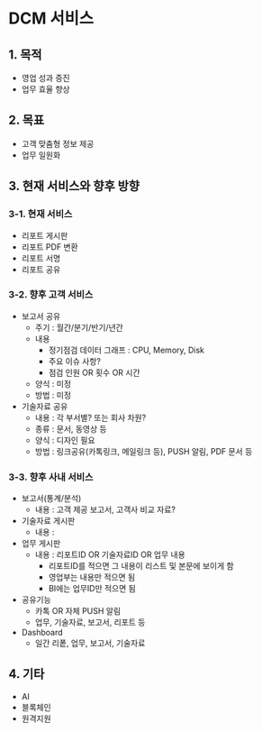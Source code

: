 # DCM 서비스

## 1. 목적
* 영업 성과 증진
* 업무 효율 향상

## 2. 목표
* 고객 맞춤형 정보 제공
* 업무 일원화

## 3. 현재 서비스와 향후 방향
### 3-1. 현재 서비스
* 리포트 게시판
* 리포트 PDF 변환
* 리포트 서명
* 리포트 공유

### 3-2. 향후 고객 서비스
* 보고서 공유
  - 주기 : 월간/분기/반기/년간
  - 내용
    - 정기점검 데이터 그래프 : CPU, Memory, Disk
    - 주요 이슈 사항?
    - 점검 인원 OR 횟수 OR 시간
  - 양식 : 미정
  - 방법 : 미정
* 기술자료 공유
  - 내용 : 각 부서별? 또는 회사 차원?
  - 종류 : 문서, 동영상 등
  - 양식 : 디자인 필요
  - 방법 : 링크공유(카톡링크, 메일링크 등), PUSH 알림, PDF 문서 등

### 3-3. 향후 사내 서비스 
* 보고서(통계/분석)
  - 내용 : 고객 제공 보고서, 고객사 비교 자료?
* 기술자료 게시판
  - 내용 : 
* 업무 게시판    
  - 내용 : 리포트ID OR 기술자료ID OR 업무 내용
    - 리포트ID를 적으면 그 내용이 리스트 및 본문에 보이게 함
    - 영업부는 내용만 적으면 됨
    - BI에는 업무ID만 적으면 됨
* 공유기능  
  - 카톡 OR 자체 PUSH 알림
  - 업무, 기술자료, 보고서, 리포트 등
* Dashboard
  - 일간 리퐅, 업무, 보고서, 기술자료 

## 4. 기타
* AI
* 블록체인
* 원격지원

